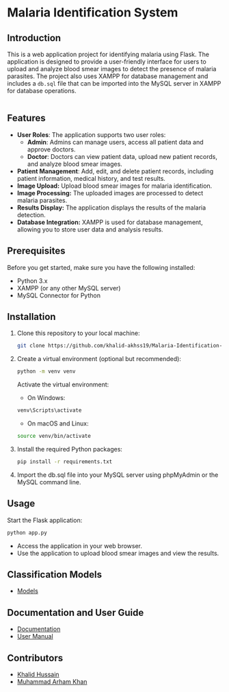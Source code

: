 # Malaria Identification System

## Introduction

This is a web application project for identifying malaria using Flask. The application is designed to provide a user-friendly interface for users to upload and analyze blood smear images to detect the presence of malaria parasites. The project also uses XAMPP for database management and includes a `db.sql` file that can be imported into the MySQL server in XAMPP for database operations.

<div style="display: flex; justify-content: space-between;">
    <img public="image1.jpg" width="200" />
    <img public="image2.jpg" width="200" />
</div>
<div style="display: flex; justify-content: space-between;">
    <img public="image3.jpg" width="200" />
    <img public="image4.jpg" width="200" />
</div>

## Features

- **User Roles**: The application supports two user roles:
  - **Admin**: Admins can manage users, access all patient data and approve doctors.
  - **Doctor**: Doctors can view patient data, upload new patient records, and analyze blood smear images.
- **Patient Management**: Add, edit, and delete patient records, including patient information, medical history, and test results.
- **Image Upload:** Upload blood smear images for malaria identification.
- **Image Processing:** The uploaded images are processed to detect malaria parasites.
- **Results Display:** The application displays the results of the malaria detection.
- **Database Integration:** XAMPP is used for database management, allowing you to store user data and analysis results.

## Prerequisites

Before you get started, make sure you have the following installed:

- Python 3.x
- XAMPP (or any other MySQL server)
- MySQL Connector for Python

## Installation

1. Clone this repository to your local machine:

   ```bash
   git clone https://github.com/khalid-akhss19/Malaria-Identification-System.git
    ```

2. Create a virtual environment (optional but recommended):

    ```bash
    python -m venv venv
    ```
    Activate the virtual environment:

    - On Windows:
    ```bash
    venv\Scripts\activate
    ```

    - On macOS and Linux:

    ```bash
    source venv/bin/activate
    ```

 3. Install the required Python packages:

    ```bash
    pip install -r requirements.txt
    ```

4. Import the db.sql file into your MySQL server using phpMyAdmin or the MySQL command line.

## Usage
Start the Flask application:

```bash
python app.py
```
- Access the application in your web browser.
- Use the application to upload blood smear images and view the results.

## Classification Models
- [Models](https://github.com/arham-kk/malaria-detection-models)

## Documentation and User Guide
- [Documentation](https://drive.google.com/file/d/140z31hW83SHYnrqMAkuv7DImIJaaEYuZ/view?usp=sharing)
- [User Manual](https://drive.google.com/file/d/10lof8BOd-59U1qoX1_HwLgsQxBYVelTL/view?usp=sharing)

## Contributors
- [Khalid Hussain](https://github.com/khalid-akhss19)
- [Muhammad Arham Khan](https://github.com/arham-kk)